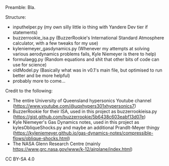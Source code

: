 Preamble:
Bla.

Structure:
- inputhelper.py (my own silly little io thing with Yandere Dev tier if statements)
- buzzerrookie_isa.py (BuzzerRookie's International Standard Atmosphere calculator, with a few tweaks for my use)
- kyleniemeyer_gasdynamics.py (Whenever my attempts at solving various aerodynamics problems fails, Kyle Niemeyer is there to help)
- formulaegg.py (Random equations and shit that other bits of code can use for science)
- oldModel.py (Basically what was in v0.1's main file, but optimised to run better and be more helpful)
- probably more to come...

Credit to the following:
- The entire University of Queensland hypersonics Youtube channel (https://www.youtube.com/@uqxhypers301xhypersonics7)
- BuzzerRookie for their ISA, used in this project as buzzerrookieisa.py (https://gist.github.com/buzzerrookie/5b6438c603eabf13d07e)
- Kyle Niemeyer's Gas Dynamics notes, used in this project as kylesObliqueShocks.py and maybe an additional Prandlt-Meyer thingy (https://kyleniemeyer.github.io/gas-dynamics-notes/compressible-flows/oblique-shocks.html)
- The NASA Glenn Research Centre (mainly https://www.grc.nasa.gov/www/k-12/airplane/index.html)

CC BY-SA 4.0
